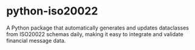 # python-iso20022
A Python package that automatically generates and updates dataclasses from ISO20022 schemas daily, making it easy to integrate and validate financial message data.
